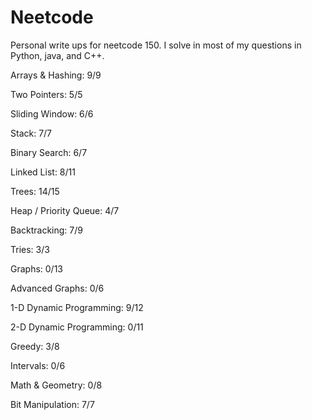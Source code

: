 # Neetcode

Personal write ups for neetcode 150. I solve in most of my questions in Python, java, and C++.

Arrays & Hashing: 9/9

Two Pointers: 5/5

Sliding Window: 6/6

Stack: 7/7

Binary Search: 6/7

Linked List: 8/11

Trees: 14/15

Heap / Priority Queue: 4/7

Backtracking: 7/9

Tries: 3/3

Graphs: 0/13

Advanced Graphs: 0/6

1-D Dynamic Programming: 9/12

2-D Dynamic Programming: 0/11

Greedy: 3/8

Intervals: 0/6

Math & Geometry: 0/8

Bit Manipulation: 7/7
